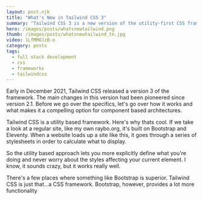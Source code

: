 ```yaml
---
layout: post.njk
title: "What's New in Tailwind CSS 3"
summary: "Tailwind CSS 3 is a new version of the utility-first CSS framework that shook the world a few years ago. Let's take a look at why it's gotten so dominant so quickly and what's changed in the latest version."
hero: /images/posts/whatsnewtailwind.png
thumb: /images/posts/whatsnewtailwind_tn.jpg
video: 1LfMMOJzB-o
category: posts
tags:
  - full stack development
  - css
  - frameworks
  - tailwindcss
---
```


Early in December 2021, Tailwind CSS released a version 3 of the framework. The main changes in this version had been pioneered since version 2.1. Before we go over the specifics, let's go over how it works and what makes it a compelling option for component based architectures.

Tailwind CSS is a utility based framework. Here's why thats cool. If we take a look at a regular site, like my own raybo.org, it's built on Bootstrap and Eleventy. When a website loads up a site like this, it goes through a series of stylesheets in order to calculate what to display.

So the utility based approach lets you more explicitly define what you're doing and never worry about the styles affecting your current element. I know, it sounds crazy, but it works really well.

There's a few places where something like Bootstrap is superior. Tailwind CSS is just that...a CSS framework. Bootstrap, however, provides a lot more functionality
